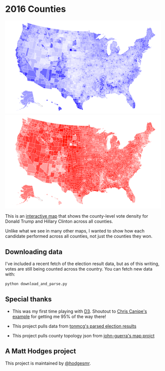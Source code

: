 # 2016 Counties

![clinton-map](https://raw.githubusercontent.com/hodgesmr/2016_counties/master/img/clinton_map_small.png)
![trump-map](https://raw.githubusercontent.com/hodgesmr/2016_counties/master/img/trump_map_small.png)

This is an [interactive map](http://matthodges.com/2016_counties/) that shows the county-level vote density for Donald Trump and Hillary Clinton across all counties.

Unlike what we see in many other maps, I wanted to show how each candidate performed across all counties, not just the counties they won.

## Downloading data

I've included a recent fetch of the election result data, but as of this writing, votes are still being counted across the country. You can fetch new data with:

```sh
python download_and_parse.py
```

## Special thanks

- This was my first time playing with [D3](https://d3js.org/). Shoutout to [Chris Canipe's example](http://bl.ocks.org/chriscanipe/071984bcf482971a94900a01fdb988fa) for getting me 95% of the way there!

- This project pulls data from [tonmcg's parsed election results](https://github.com/tonmcg/County_Level_Election_Results_12-16)

- This project pulls county topology json from [john-guerra's map projct](https://github.com/john-guerra/US_Elections_Results)

## A Matt Hodges project

This project is maintained by [@hodgesmr](http://twitter.com/hodgesmr).
